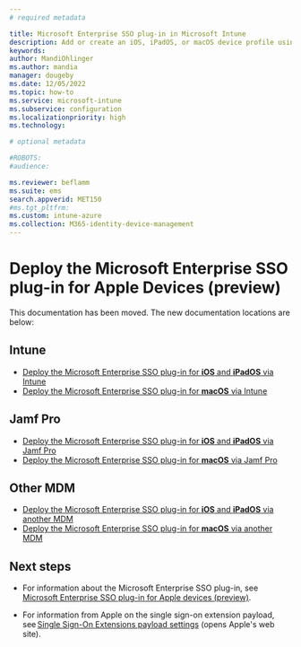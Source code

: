 ```yaml
---
# required metadata

title: Microsoft Enterprise SSO plug-in in Microsoft Intune
description: Add or create an iOS, iPadOS, or macOS device profile using the Microsoft Enterprise SSO plug-in in Microsoft Intune. See if Azure AD or Kerberos authentication is right for your organization.
keywords:
author: MandiOhlinger
ms.author: mandia
manager: dougeby
ms.date: 12/05/2022
ms.topic: how-to
ms.service: microsoft-intune
ms.subservice: configuration
ms.localizationpriority: high
ms.technology:

# optional metadata

#ROBOTS:
#audience:

ms.reviewer: beflamm
ms.suite: ems
search.appverid: MET150
#ms.tgt_pltfrm:
ms.custom: intune-azure
ms.collection: M365-identity-device-management
---
```


# Deploy the Microsoft Enterprise SSO plug-in for Apple Devices (preview)

This documentation has been moved. The new documentation locations are below:

## Intune

- [Deploy the Microsoft Enterprise SSO plug-in for **iOS** and **iPadOS** via Intune](./use-enterprise-sso-plug-in-ios-ipados-with-intune.md)
- [Deploy the Microsoft Enterprise SSO plug-in for **macOS** via Intune](./use-enterprise-sso-plug-in-macos-with-intune.md)

## Jamf Pro

- [Deploy the Microsoft Enterprise SSO plug-in for **iOS** and **iPadOS** via Jamf Pro](./use-enterprise-sso-plug-in-ios-ipados-with-jamf-pro.md)
- [Deploy the Microsoft Enterprise SSO plug-in for **macOS** via Jamf Pro](./use-enterprise-sso-plug-in-macos-with-jamf-pro.md)

## Other MDM

- [Deploy the Microsoft Enterprise SSO plug-in for **iOS** and **iPadOS** via another MDM](./use-enterprise-sso-plug-in-ios-ipados-with-generic-mdm.md)
- [Deploy the Microsoft Enterprise SSO plug-in for **macOS** via another MDM](./use-enterprise-sso-plug-in-macos-with-generic-mdm.md)

## Next steps

- For information about the Microsoft Enterprise SSO plug-in, see [Microsoft Enterprise SSO plug-in for Apple devices (preview)](/azure/active-directory/develop/apple-sso-plugin).

- For information from Apple on the single sign-on extension payload, see [Single Sign-On Extensions payload settings](https://support.apple.com/guide/mdm/single-sign-on-extensions-mdmfd9cdf845/web) (opens Apple's web site).
